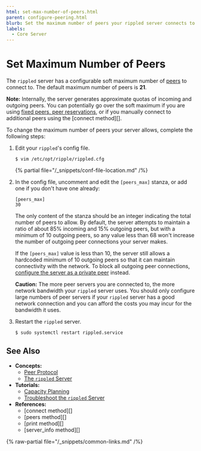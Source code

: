 ```yaml
---
html: set-max-number-of-peers.html
parent: configure-peering.html
blurb: Set the maximum number of peers your rippled server connects to.
labels:
  - Core Server
---
```

# Set Maximum Number of Peers

The `rippled` server has a configurable soft maximum number of [peers](../../../concepts/networks-and-servers/peer-protocol.md) to connect to. The default maximum number of peers is **21**.

**Note:** Internally, the server generates approximate quotas of incoming and outgoing peers. You can potentially go over the soft maximum if you are using [fixed peers, peer reservations](../../../concepts/networks-and-servers/peer-protocol.md#fixed-peers-and-peer-reservations), or if you manually connect to additional peers using the [connect method][].

To change the maximum number of peers your server allows, complete the following steps:

1. Edit your `rippled`'s config file.

    ```
    $ vim /etc/opt/ripple/rippled.cfg
    ```

    {% partial file="/_snippets/conf-file-location.md" /%}

2. In the config file, uncomment and edit the `[peers_max]` stanza, or add one if you don't have one already:

    ```
    [peers_max]
    30
    ```

    The only content of the stanza should be an integer indicating the total number of peers to allow. By default, the server attempts to maintain a ratio of about 85% incoming and 15% outgoing peers, but with a minimum of 10 outgoing peers, so any value less than 68 won't increase the number of outgoing peer connections your server makes.

    If the `[peers_max]` value is less than 10, the server still allows a hardcoded minimum of 10 outgoing peers so that it can maintain connectivity with the network. To block all outgoing peer connections, [configure the server as a private peer](../server-modes/run-rippled-as-a-validator.md#connect-using-proxies) instead.

    **Caution:** The more peer servers you are connected to, the more network bandwidth your `rippled` server uses. You should only configure large numbers of peer servers if your `rippled` server has a good network connection and you can afford the costs you may incur for the bandwidth it uses.

3. Restart the `rippled` server.

    ```
    $ sudo systemctl restart rippled.service
    ```


## See Also

- **Concepts:**
    - [Peer Protocol](../../../concepts/networks-and-servers/peer-protocol.md)
    - [The `rippled` Server](../../../concepts/networks-and-servers/index.md)
- **Tutorials:**
    - [Capacity Planning](../../installation/capacity-planning.md)
    - [Troubleshoot the `rippled` Server](../../troubleshooting/index.md)
- **References:**
    - [connect method][]
    - [peers method][]
    - [print method][]
    - [server_info method][]

{% raw-partial file="/_snippets/common-links.md" /%}
